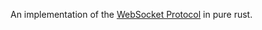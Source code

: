 An implementation of the [WebSocket Protocol](https://www.rfc-editor.org/rfc/rfc6455)
in pure rust.
